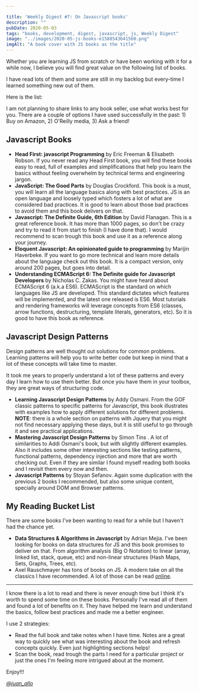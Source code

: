 ```yaml
---

title: 'Weekly Digest #7: On Javascript books'
description: ""
pubDate: 2020-05-03
tags: "books, development, digest, javascript, js, Weekly Digest"
image: "../images/2020-05-js-books-e1588543641560.png"
imgAlt: "A book cover with JS books as the title"
---
```

Whether you are learning JS from scratch or have been working with it for a while now, I believe you will find great value on the following list of books.

I have read lots of them and some are still in my backlog but every-time I learned something new out of them.

Here is the list:

<p class="note">
I am not planning to share links to any book seller, use what works best for you. There are a couple of options I have used successfully in the past: 1) Buy on Amazon, 2) O'Reilly media, 3) Ask a friend!
</p>

## Javascript Books

- **Head First: javascript Programming** by Eric Freeman & Elisabeth Robson. If you never read any Head First book, you will find these books easy to read, full of examples and simplifications that help you learn the basics without feeling overwhelm by technical terms and engineering jargon.
- **JavaScript: The Good Parts** by Douglas Crockford. This book is a must, you will learn all the language basics along with best practices. JS is an open language and loosely typed which fosters a lot of what are considered bad practices. It is good to learn about those bad practices to avoid them and this book delivers on that.
- **Javascript: The Definite Guide, 6th Edition** by David Flanagan. This is a great reference book. It has more than 1000 pages, so don't be crazy and try to read it from start to finish (I have done that). I would recommend to scan trough this book and use it as a reference along your journey.
- **Eloquent Javascript: An opinionated guide to programming** by Marijin Haverbeke. If you want to go more technical and learn more details about the language check out this book. It is a compact version, only around 200 pages, but goes into detail.
- **Understanding ECMAScript 6: The Definite guide for Javascript Developers** by Nicholas C. Zakas. You might have heard about ECMAScript 6 (a.k.a ES6). ECMAScript is the standard on which languages like JS are developed. This standard dictates which features will be implemented, and the latest one released is ES6. Most tutorials and rendering frameworks will leverage concepts from ES6 (classes, arrow functions, destructuring, template literals, generators, etc). So it is good to have this book as reference.

## Javascript Design Patterns

Design patterns are well thought out solutions for common problems. Learning patterns will help you to write better code but keep in mind that a lot of these concepts will take time to master.

It took me years to properly understand a lot of these patterns and every day I learn how to use them better. But once you have them in your toolbox, they are great ways of structuring code.

- **Learning Javascript Design Patterns** by Addy Osmani. From the GOF classic patterns to specific patterns for Javascript, this book illustrates with examples how to apply different solutions for different problems. **NOTE**: there is a whole section on patterns with Jquery that you might not find necessary applying these days, but it is still useful to go through it and see practical applications.
- **Mastering Javascript Design Patterns** by Simon Tins . A lot of similarities to Addi Osmani's book, but with slightly different examples. Also it includes some other interesting sections like testing patterns, functional patterns, dependency injection and more that are worth checking out. Even if they are similar I found myself reading both books and I revisit them every now and then.
- **Javascript Patterns** by Stoyan Sefanov. Again some duplication with the previous 2 books I recommended, but also some unique content, specially around DOM and Browser patterns.

## My Reading Bucket List

There are some books I've been wanting to read for a while but I haven't had the chance yet.

- **Data Structures & Algorithms in Javascript** by Adrian Mejia. I've been looking for books on data structures for JS and this book promises to deliver on that. From algorithm analysis (Big O Notation) to linear (array, linked list, stack, queue, etc) and non-linear structures (Hash Maps, Sets, Graphs, Trees, etc).
- Axel Rauschmayer has tons of books on JS. A modern take on all the classics I have recommended. A lot of those can be read [online](https://exploringjs.com/).

---

I know there is a lot to read and there is never enough time but I think it's worth to spend some time on these books. Personally I've read all of them and found a lot of benefits on it. They have helped me learn and understand the basics, follow best practices and made me a better engineer.

I use 2 strategies:

- Read the full book and take notes when I have time. Notes are a great way to quickly see what was interesting about the book and refresh concepts quickly. Even just highlighting sections helps!
- Scan the book, read trough the parts I need for a particular project or just the ones I'm feeling more intrigued about at the moment.

Enjoy!!!

[_@juan_allo_](https://twitter.com/juan_allo)
